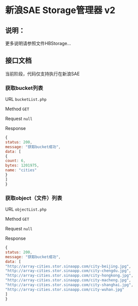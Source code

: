 # 新浪SAE Storage管理器 v2
## 说明：
更多说明请参照文件HBStorage...
## 接口文档
当前阶段，代码仅支持执行在新浪SAE
### 获取bucket列表
URL
```bucketList.php```

Method
```GET```

Request
```null```

Response

```javascript
{
status: 200,
message: "获取bucket成功",
data: [
{
count: 6,
bytes: 1201975,
name: "cities"
}
]
}
```

### 获取object（文件）列表
URL
```objectList.php```

Method
```GET```

Request
```null```

Response

```javascript
{
status: 200,
message: "获取bucket成功",
data: [
"http://array-cities.stor.sinaapp.com/city-beijing.jpg",
"http://array-cities.stor.sinaapp.com/city-chengdu.jpg",
"http://array-cities.stor.sinaapp.com/city-hongkong.jpg",
"http://array-cities.stor.sinaapp.com/city-macheng.jpg",
"http://array-cities.stor.sinaapp.com/city-shanghai.jpg",
"http://array-cities.stor.sinaapp.com/city-wuhan.jpg"
]
}
```



